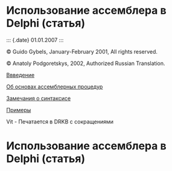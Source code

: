 Использование ассемблера в Delphi (статья)
==========================================

::: {.date}
01.01.2007
:::

© Guido Gybels, January-February 2001, All rights reserved.

© Anatoly Podgoretskys, 2002, Authorized Russian Translation.

[Ввведение](77754.htm)

[Об основах ассемблерных процедур](77755.htm)

[Замечания о синтаксисе](77756.htm)

[Примеры](77757.htm)

Vit - Печатается в DRKB с сокращениями

Использование ассемблера в Delphi (статья)
==========================================

